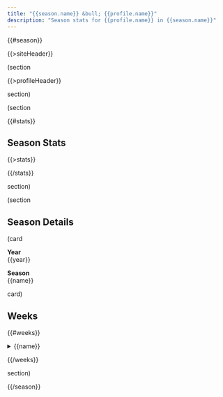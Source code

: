 ```yaml
---
title: "{{season.name}} &bull; {{profile.name}}"
description: "Season stats for {{profile.name}} in {{season.name}}"
---
```


{{#season}}

{{>siteHeader}}

(section

{{>profileHeader}}

section)

(section

{{#stats}}

## Season Stats

{{>stats}}

{{/stats}}

section)

(section

## Season Details

(card

**Year**\
{{year}}

**Season**\
{{name}}

card)

## Weeks

{{#weeks}}

<details>
  <summary>{{name}}</summary>
  {{#stats}}
  <div>
    {{>stats}}
  </div>
  {{/stats}}
</details>

{{/weeks}}

section)

{{/season}}

<script>
  const DATA = {{{json}}};
</script>